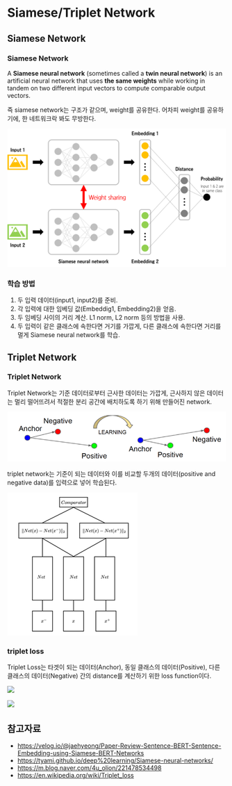 # Siamese/Triplet Network

## Siamese Network

### Siamese Network

A **Siamese neural network** (sometimes called a **twin neural network**) is an artificial neural network that uses **the same weights** while working in tandem on two different input vectors to compute comparable output vectors.

즉 siamese network는 구조가 같으며, weight를 공유한다. 어차피 weight를 공유하기에, 한 네트워크락 봐도 무방한다.

![](./pic/siamese_nn.png)

### 학습 방법

1. 두 입력 데이터(input1, input2)를 준비.
2. 각 입력에 대한 임베딩 값(Embeddig1, Embedding2)을 얻음.
3. 두 임베딩 사이의 거리 계산.  L1 norm, L2 norm 등의 방법을 사용.
4. 두 입력이 같은 클래스에 속한다면 거기를 가깝게, 다른 클래스에 속한다면 거리를 멀게 Siamese neural network를 학습.



## Triplet Network

### Triplet Network

Triplet Network는 기준 데이터로부터 근사한 데이터는 가깝게, 근사하지 않은 데이터는 멀리 떨어뜨려서 적절한 분리 공간에 배치하도록 하기 위해 만들어진 network.

![](./pic/triplet_nn1.png)



triplet network는 기준이 되는 데이터와 이를 비교할 두개의 데이터(positive and negative data)를 입력으로 넣어 학습된다.

![](./pic/triplet_nn2.png)

### triplet loss

Triplet Loss는 타겟이 되는 데이터(Anchor), 동일 클래스의 데이터(Positive), 다른 클래스의 데이터(Negative) 간의 distance를 계산하기 위한 loss function이다.

![](https://wikimedia.org/api/rest_v1/media/math/render/svg/933c19129ec9060b0e7ea6f54f715c4c92010399)

![](https://wikimedia.org/api/rest_v1/media/math/render/svg/d46a6150d801514a890e1ef994384818099be3ff)



## 참고자료

- https://velog.io/@jaehyeong/Paper-Review-Sentence-BERT-Sentence-Embedding-using-Siamese-BERT-Networks
- https://tyami.github.io/deep%20learning/Siamese-neural-networks/
- https://m.blog.naver.com/4u_olion/221478534498
- https://en.wikipedia.org/wiki/Triplet_loss

